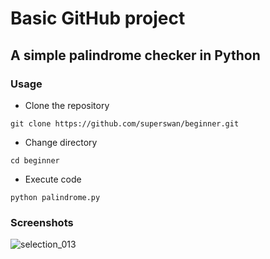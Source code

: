 # Basic GitHub project

## A simple palindrome checker in Python

### Usage

* Clone the repository

```
git clone https://github.com/superswan/beginner.git 
```

* Change directory

```
cd beginner
```

* Execute code

```
python palindrome.py
```

### Screenshots

![selection_013](https://user-images.githubusercontent.com/15849927/32120380-ebdb2134-bb75-11e7-9d46-81c5cb94560a.jpg)


